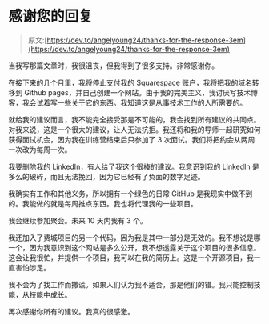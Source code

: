 # 感谢您的回复

> 原文:[https://dev.to/angelyoung24/thanks-for-the-response-3em](https://dev.to/angelyoung24/thanks-for-the-response-3em)

当我写那篇文章时，我很沮丧，但我得到了很多支持。非常感谢你。

在接下来的几个月里，我将停止支付我的 Squarespace 账户，我将把我的域名转移到 Github pages，并自己创建一个网站。由于我的完美主义，我讨厌写技术博客，我会试着写一些关于它的东西。我知道这是从事技术工作的人所需要的。

就给我的建议而言，我不能完全接受那是不可能的，我会找到所有建议的共同点。对我来说，这是一个很大的建议，让人无法抗拒。我还将和我的导师一起研究如何获得面试机会，因为我在训练营结束后只参加了 3 次面试。我们将把约会从两周一次改为每周一次。

我要删除我的 LinkedIn，有人给了我这个很棒的建议。我意识到我的 LinkedIn 是多么的破碎，而且无法挽回，因为它已经有了负面的数字足迹。

我确实有工作和其他义务，所以拥有一个绿色的日常 GitHub 是我现实中做不到的。我能做的就是每周推点东西。我也将代理我的一些项目。

我会继续参加聚会。未来 10 天内我有 3 个。

我还加入了费城项目的另一个代码，因为我是其中一部分是无效的。我不想说是哪一个，因为我意识到这个网站是多么公开，我不想透露关于这个项目的很多信息。这会让我很忙，并提供一个项目，我可以在我的简历上。这是一个开源项目，我一直害怕涉足。

我不会为了找工作而撒谎。如果人们认为我不适合，那是他们的错。我只能控制技能，从技能中成长。

再次感谢你所有的建议。我真的很感激。